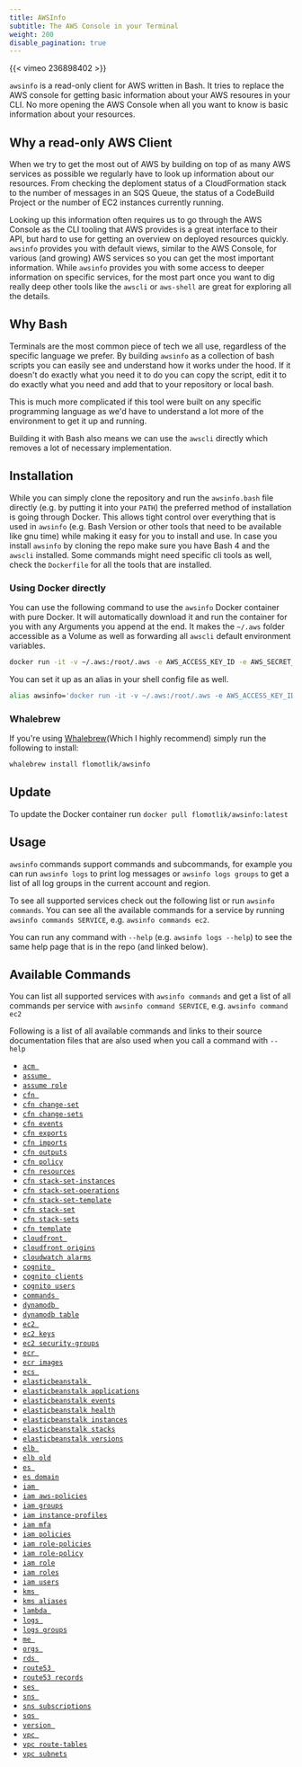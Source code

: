 ```yaml
---
title: AWSInfo
subtitle: The AWS Console in your Terminal
weight: 200
disable_pagination: true
---
```


{{< vimeo 236898402 >}}

`awsinfo` is a read-only client for AWS written in Bash. It tries to replace the AWS console for getting basic information about your AWS resoures in your CLI. No more opening the AWS Console when all you want to know is basic information about your resources.

## Why a read-only AWS Client
When we try to get the most out of AWS by building on top of as many AWS services as possible we regularly have to look up information about our resources. From checking the deploment status of a CloudFormation stack to the number of messages in an SQS Queue, the status of a CodeBuild Project or the number of EC2 instances currently running.

Looking up this information often requires us to go through the AWS Console as the CLI tooling that AWS provides is a great interface to their API, but hard to use for getting an overview on deployed resources quickly. `awsinfo` provides you with default views, similar to the AWS Console, for various (and growing) AWS services so you can get the most important information. While `awsinfo` provides you with some access to deeper information on specific services, for the most part once you want to dig really deep other tools like the `awscli` or `aws-shell` are great for exploring all the details.

## Why Bash

Terminals are the most common piece of tech we all use, regardless of the specific language we prefer. By building `awsinfo` as a collection of bash scripts you can easily see and understand how it works under the hood. If it doesn't do exactly what you need it to do you can copy the script, edit it to do exactly what you need and add that to your repository or local bash.

This is much more complicated if this tool were built on any specific programming language as we'd have to understand a lot more of the environment to get it up and running.

Building it with Bash also means we can use the `awscli` directly which removes a lot of necessary implementation.

## Installation

While you can simply clone the repository and run the `awsinfo.bash` file directly (e.g. by putting it into your `PATH`) the preferred method of installation is going through Docker. This allows tight control over everything that is used in `awsinfo` (e.g. Bash Version or other tools that need to be available like gnu time) while making it easy for you to install and use. In case you install `awsinfo` by cloning the repo make sure you have Bash 4 and the `awscli` installed. Some commands might need specific cli tools as well, check the `Dockerfile` for all the tools that are installed.

### Using Docker directly

You can use the following command to use the `awsinfo` Docker container with pure Docker. It will automatically download it and run the container for you with any Arguments you append at the end. It makes the `~/.aws` folder accessible as a Volume as well as forwarding all `awscli` default environment variables.

```bash
docker run -it -v ~/.aws:/root/.aws -e AWS_ACCESS_KEY_ID -e AWS_SECRET_ACCESS_KEY -e AWS_SESSION_TOKEN -e AWS_DEFAULT_REGION -e AWS_DEFAULT_PROFILE -e AWS_CONFIG_FILE flomotlik/awsinfo ARGUMENTS_FOR_AWSINFO
```

You can set it up as an alias in your shell config file as well.

```bash
alias awsinfo='docker run -it -v ~/.aws:/root/.aws -e AWS_ACCESS_KEY_ID -e AWS_SECRET_ACCESS_KEY -e AWS_SESSION_TOKEN -e AWS_DEFAULT_REGION -e AWS_DEFAULT_PROFILE -e AWS_CONFIG_FILE flomotlik/awsinfo'
```

### Whalebrew

If you're using [Whalebrew](https://github.com/bfirsh/whalebrew)(Which I highly recommend) simply run the following to install:

```bash
whalebrew install flomotlik/awsinfo
```

## Update

To update the Docker container run `docker pull flomotlik/awsinfo:latest`

## Usage

`awsinfo` commands support commands and subcommands, for example you can run `awsinfo logs` to print log messages
or `awsinfo logs groups` to get a list of all log groups in the current account and region.

To see all supported services check out the following list or run `awsinfo commands`.
You can see all the available commands for a service by running `awsinfo commands SERVICE`, e.g.
`awsinfo commands ec2`.

You can run any command with `--help` (e.g. `awsinfo logs --help`) to see the same help
page that is in the repo (and linked below).

## Available Commands

You can list all supported services with `awsinfo commands` and get a list of all commands per service with `awsinfo command SERVICE`, e.g. `awsinfo command ec2`

Following is a list of all available commands and links to their source documentation files that are also used when you call a command with `--help`

* [`acm `](https://github.com/flomotlik/awsinfo/blob/master/scripts/commands/acm/index.md)
* [`assume `](https://github.com/flomotlik/awsinfo/blob/master/scripts/commands/assume/index.md)
* [`assume role`](https://github.com/flomotlik/awsinfo/blob/master/scripts/commands/assume/role.md)
* [`cfn `](https://github.com/flomotlik/awsinfo/blob/master/scripts/commands/cfn/index.md)
* [`cfn change-set`](https://github.com/flomotlik/awsinfo/blob/master/scripts/commands/cfn/change-set.md)
* [`cfn change-sets`](https://github.com/flomotlik/awsinfo/blob/master/scripts/commands/cfn/change-sets.md)
* [`cfn events`](https://github.com/flomotlik/awsinfo/blob/master/scripts/commands/cfn/events.md)
* [`cfn exports`](https://github.com/flomotlik/awsinfo/blob/master/scripts/commands/cfn/exports.md)
* [`cfn imports`](https://github.com/flomotlik/awsinfo/blob/master/scripts/commands/cfn/imports.md)
* [`cfn outputs`](https://github.com/flomotlik/awsinfo/blob/master/scripts/commands/cfn/outputs.md)
* [`cfn policy`](https://github.com/flomotlik/awsinfo/blob/master/scripts/commands/cfn/policy.md)
* [`cfn resources`](https://github.com/flomotlik/awsinfo/blob/master/scripts/commands/cfn/resources.md)
* [`cfn stack-set-instances`](https://github.com/flomotlik/awsinfo/blob/master/scripts/commands/cfn/stack-set-instances.md)
* [`cfn stack-set-operations`](https://github.com/flomotlik/awsinfo/blob/master/scripts/commands/cfn/stack-set-operations.md)
* [`cfn stack-set-template`](https://github.com/flomotlik/awsinfo/blob/master/scripts/commands/cfn/stack-set-template.md)
* [`cfn stack-set`](https://github.com/flomotlik/awsinfo/blob/master/scripts/commands/cfn/stack-set.md)
* [`cfn stack-sets`](https://github.com/flomotlik/awsinfo/blob/master/scripts/commands/cfn/stack-sets.md)
* [`cfn template`](https://github.com/flomotlik/awsinfo/blob/master/scripts/commands/cfn/template.md)
* [`cloudfront `](https://github.com/flomotlik/awsinfo/blob/master/scripts/commands/cloudfront/index.md)
* [`cloudfront origins`](https://github.com/flomotlik/awsinfo/blob/master/scripts/commands/cloudfront/origins.md)
* [`cloudwatch alarms`](https://github.com/flomotlik/awsinfo/blob/master/scripts/commands/cloudwatch/alarms.md)
* [`cognito `](https://github.com/flomotlik/awsinfo/blob/master/scripts/commands/cognito/index.md)
* [`cognito clients`](https://github.com/flomotlik/awsinfo/blob/master/scripts/commands/cognito/clients.md)
* [`cognito users`](https://github.com/flomotlik/awsinfo/blob/master/scripts/commands/cognito/users.md)
* [`commands `](https://github.com/flomotlik/awsinfo/blob/master/scripts/commands/commands/index.md)
* [`dynamodb `](https://github.com/flomotlik/awsinfo/blob/master/scripts/commands/dynamodb/index.md)
* [`dynamodb table`](https://github.com/flomotlik/awsinfo/blob/master/scripts/commands/dynamodb/table.md)
* [`ec2 `](https://github.com/flomotlik/awsinfo/blob/master/scripts/commands/ec2/index.md)
* [`ec2 keys`](https://github.com/flomotlik/awsinfo/blob/master/scripts/commands/ec2/keys.md)
* [`ec2 security-groups`](https://github.com/flomotlik/awsinfo/blob/master/scripts/commands/ec2/security-groups.md)
* [`ecr `](https://github.com/flomotlik/awsinfo/blob/master/scripts/commands/ecr/index.md)
* [`ecr images`](https://github.com/flomotlik/awsinfo/blob/master/scripts/commands/ecr/images.md)
* [`ecs `](https://github.com/flomotlik/awsinfo/blob/master/scripts/commands/ecs/index.md)
* [`elasticbeanstalk `](https://github.com/flomotlik/awsinfo/blob/master/scripts/commands/elasticbeanstalk/index.md)
* [`elasticbeanstalk applications`](https://github.com/flomotlik/awsinfo/blob/master/scripts/commands/elasticbeanstalk/applications.md)
* [`elasticbeanstalk events`](https://github.com/flomotlik/awsinfo/blob/master/scripts/commands/elasticbeanstalk/events.md)
* [`elasticbeanstalk health`](https://github.com/flomotlik/awsinfo/blob/master/scripts/commands/elasticbeanstalk/health.md)
* [`elasticbeanstalk instances`](https://github.com/flomotlik/awsinfo/blob/master/scripts/commands/elasticbeanstalk/instances.md)
* [`elasticbeanstalk stacks`](https://github.com/flomotlik/awsinfo/blob/master/scripts/commands/elasticbeanstalk/stacks.md)
* [`elasticbeanstalk versions`](https://github.com/flomotlik/awsinfo/blob/master/scripts/commands/elasticbeanstalk/versions.md)
* [`elb `](https://github.com/flomotlik/awsinfo/blob/master/scripts/commands/elb/index.md)
* [`elb old`](https://github.com/flomotlik/awsinfo/blob/master/scripts/commands/elb/old.md)
* [`es `](https://github.com/flomotlik/awsinfo/blob/master/scripts/commands/es/index.md)
* [`es domain`](https://github.com/flomotlik/awsinfo/blob/master/scripts/commands/es/domain.md)
* [`iam `](https://github.com/flomotlik/awsinfo/blob/master/scripts/commands/iam/index.md)
* [`iam aws-policies`](https://github.com/flomotlik/awsinfo/blob/master/scripts/commands/iam/aws-policies.md)
* [`iam groups`](https://github.com/flomotlik/awsinfo/blob/master/scripts/commands/iam/groups.md)
* [`iam instance-profiles`](https://github.com/flomotlik/awsinfo/blob/master/scripts/commands/iam/instance-profiles.md)
* [`iam mfa`](https://github.com/flomotlik/awsinfo/blob/master/scripts/commands/iam/mfa.md)
* [`iam policies`](https://github.com/flomotlik/awsinfo/blob/master/scripts/commands/iam/policies.md)
* [`iam role-policies`](https://github.com/flomotlik/awsinfo/blob/master/scripts/commands/iam/role-policies.md)
* [`iam role-policy`](https://github.com/flomotlik/awsinfo/blob/master/scripts/commands/iam/role-policy.md)
* [`iam role`](https://github.com/flomotlik/awsinfo/blob/master/scripts/commands/iam/role.md)
* [`iam roles`](https://github.com/flomotlik/awsinfo/blob/master/scripts/commands/iam/roles.md)
* [`iam users`](https://github.com/flomotlik/awsinfo/blob/master/scripts/commands/iam/users.md)
* [`kms `](https://github.com/flomotlik/awsinfo/blob/master/scripts/commands/kms/index.md)
* [`kms aliases`](https://github.com/flomotlik/awsinfo/blob/master/scripts/commands/kms/aliases.md)
* [`lambda `](https://github.com/flomotlik/awsinfo/blob/master/scripts/commands/lambda/index.md)
* [`logs `](https://github.com/flomotlik/awsinfo/blob/master/scripts/commands/logs/index.md)
* [`logs groups`](https://github.com/flomotlik/awsinfo/blob/master/scripts/commands/logs/groups.md)
* [`me `](https://github.com/flomotlik/awsinfo/blob/master/scripts/commands/me/index.md)
* [`orgs `](https://github.com/flomotlik/awsinfo/blob/master/scripts/commands/orgs/index.md)
* [`rds `](https://github.com/flomotlik/awsinfo/blob/master/scripts/commands/rds/index.md)
* [`route53 `](https://github.com/flomotlik/awsinfo/blob/master/scripts/commands/route53/index.md)
* [`route53 records`](https://github.com/flomotlik/awsinfo/blob/master/scripts/commands/route53/records.md)
* [`ses `](https://github.com/flomotlik/awsinfo/blob/master/scripts/commands/ses/index.md)
* [`sns `](https://github.com/flomotlik/awsinfo/blob/master/scripts/commands/sns/index.md)
* [`sns subscriptions`](https://github.com/flomotlik/awsinfo/blob/master/scripts/commands/sns/subscriptions.md)
* [`sqs `](https://github.com/flomotlik/awsinfo/blob/master/scripts/commands/sqs/index.md)
* [`version `](https://github.com/flomotlik/awsinfo/blob/master/scripts/commands/version/index.md)
* [`vpc `](https://github.com/flomotlik/awsinfo/blob/master/scripts/commands/vpc/index.md)
* [`vpc route-tables`](https://github.com/flomotlik/awsinfo/blob/master/scripts/commands/vpc/route-tables.md)
* [`vpc subnets`](https://github.com/flomotlik/awsinfo/blob/master/scripts/commands/vpc/subnets.md)
